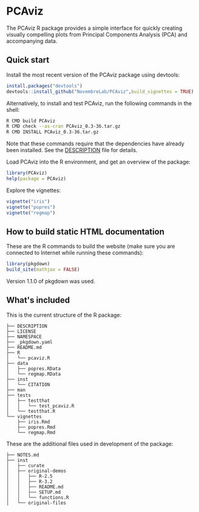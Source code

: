 # PCAviz

The PCAviz R package provides a simple interface for quickly creating
visually compelling plots from Principal Components Analysis (PCA) and
accompanying data.
	
## Quick start

Install the most recent version of the PCAviz package using devtools:

```R
install.packages("devtools")
devtools::install_github("NovembreLab/PCAviz",build_vignettes = TRUE)
```

Alternatively, to install and test PCAviz, run the following commands
in the shell:

```bash
R CMD build PCAviz
R CMD check --as-cran PCAviz_0.3-36.tar.gz
R CMD INSTALL PCAviz_0.3-36.tar.gz
```

Note that these commands require that the dependencies have already
been installed. See the [DESCRIPTION](DESCRIPTION) file for details.

Load PCAviz into the R environment, and get an overview of the package:

```R
library(PCAviz)
help(package = PCAviz)
```

Explore the vignettes:

```R
vignette("iris")
vignette("popres")
vignette("regmap")
```

## How to build static HTML documentation

These are the R commands to build the website (make sure you are
connected to Internet while running these commands):

```R
library(pkgdown)
build_site(mathjax = FALSE)
```

Version 1.1.0 of pkgdown was used.

## What's included

This is the current structure of the R package:

```
├── DESCRIPTION
├── LICENSE
├── NAMESPACE
├── _pkgdown.yaml
├── README.md
├── R
│   └── pcaviz.R
├── data
│   ├── popres.RData
│   └── regmap.RData
├── inst
│   └── CITATION
├── man
├── tests
│   ├── testthat
│   │   └── test_pcaviz.R
│   └── testthat.R
└── vignettes
    ├── iris.Rmd
    ├── popres.Rmd
    └── regmap.Rmd
```

These are the additional files used in development of the package:

```
├── NOTES.md
├── inst
│   ├── curate
│   ├── original-demos
│   │   ├── R-2.5
│   │   ├── R-3.2
│   │   ├── README.md
│   │   ├── SETUP.md
│   │   └── functions.R
│   └── original-files
```
